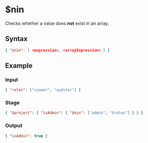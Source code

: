 # $nin

Checks whether a value does **not** exist in an array.

## Syntax

```json
{ "$nin": [ <expression>, <arrayExpression> ] }
```

## Example

### Input

```json
{ "roles": ["viewer", "auditor"] }
```

### Stage

```json
{ "$project": { "isAdmin": { "$nin": ["admin", "$roles"] } } }
```

### Output

```json
{ "isAdmin": true }
```
